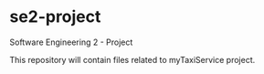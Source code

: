 # se2-project
Software Engineering 2 - Project

This repository will contain files related to myTaxiService project.
